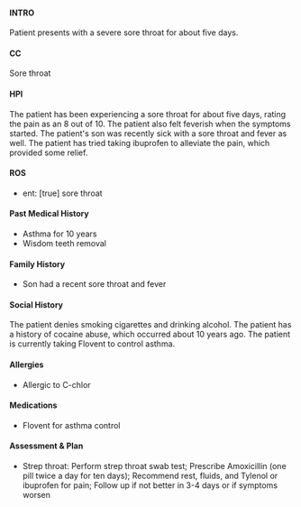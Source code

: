 #### INTRO 
Patient presents with a severe sore throat for about five days. 

#### CC 
Sore throat 

#### HPI 
The patient has been experiencing a sore throat for about five days, rating the pain as an 8 out of 10. The patient also felt feverish when the symptoms started. The patient's son was recently sick with a sore throat and fever as well. The patient has tried taking ibuprofen to alleviate the pain, which provided some relief.

#### ROS 
- ent: [true] sore throat 

#### Past Medical History 
- Asthma for 10 years
- Wisdom teeth removal

#### Family History 
- Son had a recent sore throat and fever

#### Social History 
The patient denies smoking cigarettes and drinking alcohol. The patient has a history of cocaine abuse, which occurred about 10 years ago. The patient is currently taking Flovent to control asthma.

#### Allergies 
- Allergic to C-chlor

#### Medications 
- Flovent for asthma control

#### Assessment & Plan 
- Strep throat: Perform strep throat swab test; Prescribe Amoxicillin (one pill twice a day for ten days); Recommend rest, fluids, and Tylenol or ibuprofen for pain; Follow up if not better in 3-4 days or if symptoms worsen

